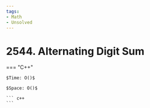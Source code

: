 ```yaml
---
tags:
- Math
- Unsolved
---
```



# 2544. Alternating Digit Sum

=== "C++"

    $Time: O()$

    $Space: O()$

    ``` c++
    ```